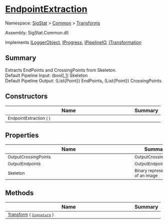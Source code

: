 # [EndpointExtraction](./EndpointExtraction.md)

Namespace: [SigStat]() > [Common](./../README.md) > [Transforms](./README.md)

Assembly: SigStat.Common.dll

Implements [ILoggerObject](./../ILoggerObject.md), [IProgress](./../Helpers/IProgress.md), [IPipelineIO](./../Pipeline/IPipelineIO.md), [ITransformation](./../ITransformation.md)

## Summary
Extracts EndPoints and CrossingPoints from Skeleton.  <br>Default Pipeline Input: (bool[,]) Skeleton<br>Default Pipeline Output: (List{Point}) EndPoints, (List{Point}) CrossingPoints

## Constructors

| Name | Summary | 
| --- | --- | 
| <div style ="width:390px"><sub>EndpointExtraction (  )</sub></div>| <sub></sub></div>| <br>


## Properties

| Name | Summary | 
| --- | --- | 
| <div style ="width:390px"><sub>OutputCrossingPoints</sub></div>| <sub>OutputCrossingPoints</sub></div>| <br>
| <div style ="width:390px"><sub>OutputEndpoints</sub></div>| <sub>OutputEndpoints</sub></div>| <br>
| <div style ="width:390px"><sub>Skeleton</sub></div>| <sub>Binary representation of an image</sub></div>| <br>


## Methods

| Name | Summary | 
| --- | --- | 
| <div style ="width:390px"><sub>[Transform](./Methods/EndpointExtraction-100663588.md) ( [`Signature`](./../Signature.md) )</sub></div>| <sub></sub></div>| <br>


